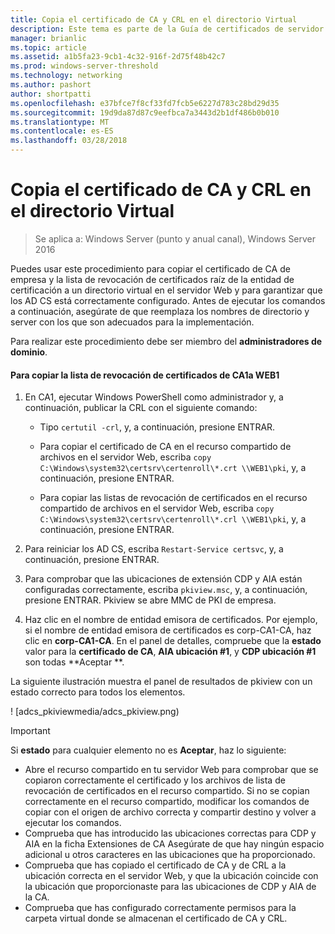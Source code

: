 ```yaml
---
title: Copia el certificado de CA y CRL en el directorio Virtual
description: Este tema es parte de la Guía de certificados de servidor de implementación para implementaciones de conexión inalámbrica y cableadas 802.1X
manager: brianlic
ms.topic: article
ms.assetid: a1b5fa23-9cb1-4c32-916f-2d75f48b42c7
ms.prod: windows-server-threshold
ms.technology: networking
ms.author: pashort
author: shortpatti
ms.openlocfilehash: e37bfce7f8cf33fd7fcb5e6227d783c28bd29d35
ms.sourcegitcommit: 19d9da87d87c9eefbca7a3443d2b1df486b0b010
ms.translationtype: MT
ms.contentlocale: es-ES
ms.lasthandoff: 03/28/2018
---
```

# <a name="copy-the-ca-certificate-and-crl-to-the-virtual-directory"></a>Copia el certificado de CA y CRL en el directorio Virtual

>Se aplica a: Windows Server (punto y anual canal), Windows Server 2016

Puedes usar este procedimiento para copiar el certificado de CA de empresa y la lista de revocación de certificados raíz de la entidad de certificación a un directorio virtual en el servidor Web y para garantizar que los AD CS está correctamente configurado. Antes de ejecutar los comandos a continuación, asegúrate de que reemplaza los nombres de directorio y server con los que son adecuados para la implementación.  
  
Para realizar este procedimiento debe ser miembro del **administradores de dominio**.  
  
#### <a name="to-copy-the-certificate-revocation-list-from-ca1-to-web1"></a>Para copiar la lista de revocación de certificados de CA1a WEB1  
  
1.  En CA1, ejecutar Windows PowerShell como administrador y, a continuación, publicar la CRL con el siguiente comando:  
  
    - Tipo `certutil -crl`, y, a continuación, presione ENTRAR.  
  
    - Para copiar el certificado de CA en el recurso compartido de archivos en el servidor Web, escriba `copy C:\Windows\system32\certsrv\certenroll\*.crt \\WEB1\pki`, y, a continuación, presione ENTRAR.  
    - Para copiar las listas de revocación de certificados en el recurso compartido de archivos en el servidor Web, escriba `copy C:\Windows\system32\certsrv\certenroll\*.crl \\WEB1\pki`, y, a continuación, presione ENTRAR.  
  
2. Para reiniciar los AD CS, escriba `Restart-Service certsvc`, y, a continuación, presione ENTRAR.  
  
2.  Para comprobar que las ubicaciones de extensión CDP y AIA están configuradas correctamente, escriba `pkiview.msc`, y, a continuación, presione ENTRAR. Pkiview se abre MMC de PKI de empresa.  
  
3.  Haz clic en el nombre de entidad emisora de certificados. Por ejemplo, si el nombre de entidad emisora de certificados es corp-CA1-CA, haz clic en **corp-CA1-CA**. En el panel de detalles, compruebe que la **estado** valor para la **certificado de CA**, **AIA ubicación #1**, y **CDP ubicación #1** son todas **Aceptar **.  
  
La siguiente ilustración muestra el panel de resultados de pkiview con un estado correcto para todos los elementos.  
  
! [adcs_pkiviewmedia/adcs_pkiview.png)  
  
> [!IMPORTANT]  
> Si **estado** para cualquier elemento no es **Aceptar**, haz lo siguiente:  
> -   Abre el recurso compartido en tu servidor Web para comprobar que se copiaron correctamente el certificado y los archivos de lista de revocación de certificados en el recurso compartido. Si no se copian correctamente en el recurso compartido, modificar los comandos de copiar con el origen de archivo correcta y compartir destino y volver a ejecutar los comandos.  
> -   Comprueba que has introducido las ubicaciones correctas para CDP y AIA en la ficha Extensiones de CA Asegúrate de que hay ningún espacio adicional u otros caracteres en las ubicaciones que ha proporcionado.  
> -   Comprueba que has copiado el certificado de CA y de CRL a la ubicación correcta en el servidor Web, y que la ubicación coincide con la ubicación que proporcionaste para las ubicaciones de CDP y AIA de la CA.  
> -   Comprueba que has configurado correctamente permisos para la carpeta virtual donde se almacenan el certificado de CA y CRL.  
  


